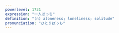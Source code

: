```yaml
---
powerlevel: 1731
expression: "一人ぼっち"
definition: "(n) aloneness; loneliness; solitude"
pronunciation: "ひとりぼっち"
---
```

